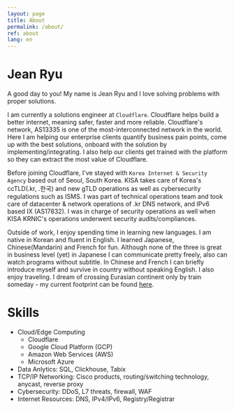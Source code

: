 ```yaml
---
layout: page
title: About
permalink: /about/
ref: about
lang: en
---
```


# Jean Ryu

A good day to you! My name is Jean Ryu and I love solving problems with proper solutions.

I am currently a solutions engineer at `Cloudflare`. Cloudflare helps build a better internet, meaning safer, faster and more reliable. Cloudflare's network, AS13335 is one of the most-interconnected network in the world. Here I am helping our enterprise clients quantify business pain points, come up with the best solutions, onboard with the solution by implementing/integrating. I also help our clients get trained with the platform so they can extract the most value of Cloudflare.

Before joining Cloudflare, I've stayed with `Korea Internet & Security Agency` based out of Seoul, South Korea. KISA takes care of Korea's ccTLD(.kr, .한국) and new gTLD operations as well as cybersecurity regulations such as ISMS. I was part of technical operations team and took care of datacenter & network operations of .kr DNS network, and IPv6 based IX (AS17832). I was in charge of security operations as well when KISA KRNIC's operations underwent security audits/compliances. 

Outside of work, I enjoy spending time in learning new languages. I am native in Korean and fluent in English. I learned Japanese, Chinese(Mandarin) and French for fun. Although none of the three is great in business level (yet) in Japanese I can communicate pretty freely, also can watch programs without subtitle. In Chinese and French I can briefly introduce myself and survive in country without speaking English. I also enjoy traveling. I dream of crossing Eurasian continent only by train someday - my current footprint can be found [here][travel-map].

# Skills

- Cloud/Edge Computing
   - Cloudflare
   - Google Cloud Platform (GCP)
   - Amazon Web Services (AWS)
   - Microsoft Azure 
- Data Anlytics: SQL, Clickhouse, Tabix
- TCP/IP Networking: Cisco products, routing/switching technology, anycast, reverse proxy
- Cybersecurity: DDoS, L7 threats, firewall, WAF
- Internet Resources: DNS, IPv4/IPv6, Registry/Registrar

[travel-map]: https://www.mytravelmap.xyz/u/fb1018132231568410;jsessionid=D0E35A020D608DACACBC2805D33A5434?0